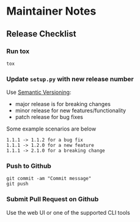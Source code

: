 # Maintainer Notes

## Release Checklist

### Run tox

```shell
tox
```

### Update `setup.py` with new release number

Use [Semantic Versioning](https://semver.org/):

- major release is for breaking changes
- minor release for new features/functionality
- patch release for bug fixes

Some example scenarios are below

```text
1.1.1 -> 1.1.2 for a bug fix
1.1.1 -> 1.2.0 for a new feature
1.1.1 -> 2.1.0 for a breaking change
```

### Push to Github

```shell
git commit -am "Commit message"
git push
```

### Submit Pull Request on Github

Use the web UI or one of the supported CLI tools
